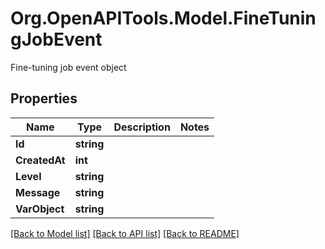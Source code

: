 # Org.OpenAPITools.Model.FineTuningJobEvent
Fine-tuning job event object

## Properties

Name | Type | Description | Notes
------------ | ------------- | ------------- | -------------
**Id** | **string** |  | 
**CreatedAt** | **int** |  | 
**Level** | **string** |  | 
**Message** | **string** |  | 
**VarObject** | **string** |  | 

[[Back to Model list]](../README.md#documentation-for-models) [[Back to API list]](../README.md#documentation-for-api-endpoints) [[Back to README]](../README.md)

